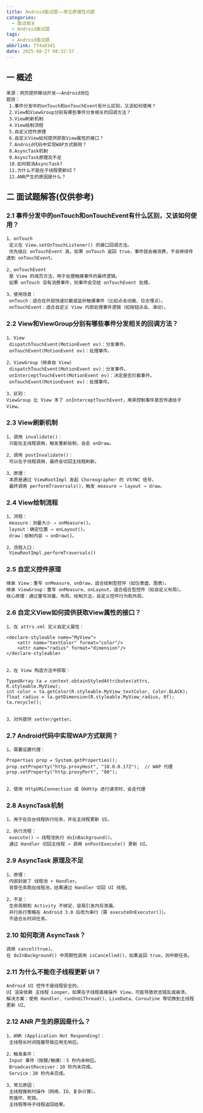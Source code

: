 ```yaml
---
title: Android面试题——常见原理性问题
categories:
  - 面试相关
  - Android面试题
tags:
  - Android面试题
abbrlink: ff4a0341
date: 2025-08-27 08:32:57
---
```

## 一 概述

```
来源：网页提供移动开发——Android岗位
题目：
 1.事件分发中的onTouch和onTouchEvent有什么区别，又该如何使用？
 2.View和ViewGroup分别有哪些事件分发相关的回调方法？
 3.View刷新机制
 4.View绘制流程
 5.自定义控件原理
 6.自定义View如何提供获取View属性的接口？
 7.Android代码中实现WAP方式联网？
 8.AsyncTask机制
 9.AsyncTask原理及不足
 10.如何取消AsyncTask?
 11.为什么不能在子线程更新UI？
 12.ANR产生的原因是什么？
```

<!--more-->

## 二 面试题解答(仅供参考)

### 2.1 事件分发中的onTouch和onTouchEvent有什么区别，又该如何使用？

```
1、onTouch
 定义在 View.setOnTouchListener() 的接口回调方法。
 优先级比 onTouchEvent 高，如果 onTouch 返回 true，事件就会被消费，不会继续传递到 onTouchEvent。

2、onTouchEvent
 是 View 的成员方法，用于处理触摸事件的最终逻辑。
 如果 onTouch 没有消费事件，则事件会交给 onTouchEvent 处理。

3、使用场景：
 onTouch：适合在外部快速拦截或监听触摸事件（比如点击动画、日志埋点）。
 onTouchEvent：适合自定义 View 内部处理事件逻辑（如按钮点击、滑动）。
```

### 2.2 View和ViewGroup分别有哪些事件分发相关的回调方法？

```
1、View
 dispatchTouchEvent(MotionEvent ev)：分发事件。
 onTouchEvent(MotionEvent ev)：处理事件。

2、ViewGroup（继承自 View）
 dispatchTouchEvent(MotionEvent ev)：分发事件。
 onInterceptTouchEvent(MotionEvent ev)：决定是否拦截事件。
 onTouchEvent(MotionEvent ev)：处理事件。

3、区别：
ViewGroup 比 View 多了 onInterceptTouchEvent，用来控制事件是否传递给子 View。
```

### 2.3 View刷新机制

```
1、调用 invalidate()：
 只能在主线程调用，触发重新绘制，会走 onDraw。

2、调用 postInvalidate()：
 可以在子线程调用，最终会切回主线程刷新。

3、原理：
 本质是通过 ViewRootImpl 发起 Choreographer 的 VSYNC 信号，
 最终调用 performTraversals()，触发 measure → layout → draw。
```

### 2.4 View绘制流程

```
1、流程：
 measure：测量大小 → onMeasure()。
 layout：确定位置 → onLayout()。
 draw：绘制内容 → onDraw()。

2、流程入口：
 ViewRootImpl.performTraversals()
```

### 2.5 自定义控件原理

```
继承 View：重写 onMeasure、onDraw，适合绘制型控件（如仪表盘、图表）。
继承 ViewGroup：重写 onMeasure、onLayout，适合组合型控件（如自定义布局）。
核心原理：通过重写测量、布局、绘制方法，自定义控件行为和外观。
```

### 2.6 自定义View如何提供获取View属性的接口？

```
1、在 attrs.xml 定义自定义属性：

<declare-styleable name="MyView">
    <attr name="textColor" format="color"/>
    <attr name="radius" format="dimension"/>
</declare-styleable>


2、在 View 构造方法中获取：

TypedArray ta = context.obtainStyledAttributes(attrs, R.styleable.MyView);
int color = ta.getColor(R.styleable.MyView_textColor, Color.BLACK);
float radius = ta.getDimension(R.styleable.MyView_radius, 0f);
ta.recycle();


3、对外提供 setter/getter。
```

### 2.7 Android代码中实现WAP方式联网？

```
1、需要设置代理：

Properties prop = System.getProperties();
prop.setProperty("http.proxyHost", "10.0.0.172");  // WAP 代理
prop.setProperty("http.proxyPort", "80");


2、使用 HttpURLConnection 或 OkHttp 进行请求时，会走代理
```

### 2.8 AsyncTask机制

```
1、用于在后台线程执行任务，并在主线程更新 UI。

2、执行流程：
 execute() → 线程池执行 doInBackground()。
 通过 Handler 切回主线程 → 调用 onPostExecute() 更新 UI。
```

### 2.9 AsyncTask 原理及不足

```
1、原理：
 内部封装了 线程池 + Handler。
 背景任务跑在线程池，结果通过 Handler 切回 UI 线程。

2、不足：
 生命周期和 Activity 不绑定，容易引发内存泄漏。
 并行执行策略在 Android 3.0 后改为串行（需 executeOnExecutor()）。
 不适合长时间任务。
```

### 2.10 如何取消 AsyncTask？

```
调用 cancel(true)。
在 doInBackground() 中周期性调用 isCancelled()，如果返回 true，则中断任务。
```

### 2.11 为什么不能在子线程更新 UI？

```
Android UI 控件不是线程安全的。
UI 渲染依赖 主线程 Looper，如果在子线程直接操作 View，可能导致状态错乱或崩溃。
解决方案：使用 Handler、runOnUiThread()、LiveData、Coroutine 等切换到主线程更新 UI。
```

### 2.12 ANR 产生的原因是什么？

```
1、ANR (Application Not Responding)：
 主线程长时间阻塞导致应用无响应。

2、触发条件：
 Input 事件（按键/触摸）：5 秒内未响应。
 BroadcastReceiver：10 秒内未完成。
 Service：20 秒内未完成。

3、常见原因：
 主线程做耗时操作（网络、IO、复杂计算）。
 死循环、死锁。
 主线程等待子线程返回结果。
```

